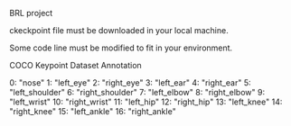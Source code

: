 BRL project

ckeckpoint file must be downloaded in your local machine.

Some code line must be modified to fit in your environment.

COCO Keypoint Dataset Annotation

0: "nose"
1: "left_eye"
2: "right_eye"
3: "left_ear"
4: "right_ear"
5: "left_shoulder"
6: "right_shoulder"
7: "left_elbow"
8: "right_elbow"
9: "left_wrist"
10: "right_wrist"
11: "left_hip"
12: "right_hip"
13: "left_knee"
14: "right_knee"
15: "left_ankle"
16: "right_ankle"
